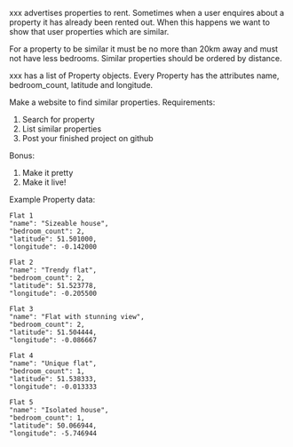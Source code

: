 xxx advertises properties to rent. Sometimes when a user enquires about a property it has already been rented out. When this happens we want to show that user properties which are similar.

For a property to be similar it must be no more than 20km away and must not have less bedrooms. Similar properties should be ordered by distance.

xxx has a list of Property objects. Every Property has the attributes name, bedroom_count, latitude and longitude.

Make a website to find similar properties. Requirements:

1. Search for property
2. List similar properties
3. Post your finished project on github

Bonus:

1. Make it pretty
2. Make it live!


Example Property data:

    Flat 1
    "name": "Sizeable house",
    "bedroom_count": 2,
    "latitude": 51.501000,
    "longitude": -0.142000

    Flat 2
    "name": "Trendy flat",
    "bedroom_count": 2,
    "latitude": 51.523778,
    "longitude": -0.205500

    Flat 3
    "name": "Flat with stunning view",
    "bedroom_count": 2,
    "latitude": 51.504444,
    "longitude": -0.086667

    Flat 4
    "name": "Unique flat",
    "bedroom_count": 1,
    "latitude": 51.538333,
    "longitude": -0.013333

    Flat 5
    "name": "Isolated house",
    "bedroom_count": 1,
    "latitude": 50.066944,
    "longitude": -5.746944
